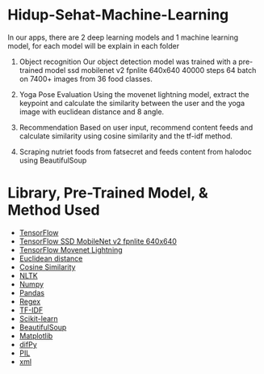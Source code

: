 # Hidup-Sehat-Machine-Learning

In our apps, there are 2 deep learning models and 1 machine learning model, for each model will be explain in each folder

1. Object recognition Our object detection model was trained with a pre-trained model ssd mobilenet v2 fpnlite 640x640 40000 steps 64 batch on 7400+ images from 36 food classes.

2. Yoga Pose Evaluation Using the movenet lightning model, extract the keypoint and calculate the similarity between the user and the yoga image with euclidean distance and 8 angle.

3. Recommendation Based on user input, recommend content feeds and calculate similarity using cosine similarity and the tf-idf method.

4. Scraping nutriet foods from fatsecret and feeds content from halodoc using BeautifulSoup

# Library, Pre-Trained Model, & Method Used
* [TensorFlow](https://www.tensorflow.org/?hl=id)
* [TensorFlow SSD MobileNet v2 fpnlite 640x640](https://github.com/tensorflow/models/tree/master/research/object_detection)
* [TensorFlow Movenet Lightning](https://tfhub.dev/google/movenet/singlepose/lightning/)
* [Euclidean distance](https://en.wikipedia.org/wiki/Euclidean_distance)
* [Cosine Similarity](https://en.wikipedia.org/wiki/Cosine_similarity)
* [NLTK](https://www.nltk.org/)
* [Numpy](https://numpy.org/)
* [Pandas](https://pandas.pydata.org/)
* [Regex](https://regexr.com/)
* [TF-IDF](https://www.capitalone.com/tech/machine-learning/understanding-tf-idf/)
* [Scikit-learn](https://scikit-learn.org/stable/)
* [BeautifulSoup](https://www.crummy.com/software/BeautifulSoup/bs4/doc/)
* [Matplotlib](https://matplotlib.org/)
* [difPy](https://pypi.org/project/difPy/)
* [PIL](https://pillow.readthedocs.io/en/stable/)
* [xml](https://docs.python.org/3/library/xml.etree.elementtree.html)
